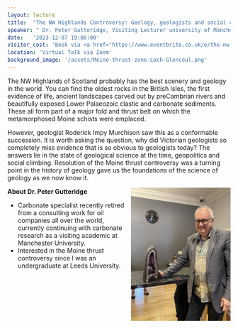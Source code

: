 ```yaml
---
layout: lecture
title:  "The NW Highlands Controversy: Geology, geologists and social climbing in Victorian times"
speaker: " Dr. Peter Gutteridge, Visiting Lecturer university of Manchester"
date:   '2023-12-07 19:00:00'
visitor_cost: 'Book via <a href="https://www.eventbrite.co.uk/e/the-nw-highland-controversy-geological-social-climbing-in-victorian-times-tickets-745459889597">Eventbrite</a> to access on Zoom'
location: 'Virtual Talk via Zoom'
background_image: '/assets/Moine-thrust-zone-Loch-Glencoul.png'
---
```

The NW Highlands of Scotland probably has the best scenery and geology in the world. You can find the oldest rocks in the British Isles, the first evidence of life, ancient landscapes carved out by preCambrian rivers and beautifully exposed Lower Palaeozoic clastic and carbonate sediments. These all form part of a major fold and thrust belt on which the metamorphosed Moine schists were emplaced.

However, geologist Roderick Impy Murchison saw this as a conformable succession. It is worth asking the question, why did Victorian geologists so completely miss evidence that is so obvious to geologists today? The answers lie in the state of geological science at the time, geopolitics and social climbing. Resolution of the Moine thrust controversy was a turning point in the history of geology gave us the foundations of the science of geology as we now know it.

<img align="right" height="300" style='margin-bottom: 20px;' src='/assets/peter-gutteridge.jpg'>

<strong>About Dr. Peter Gutteridge</strong>
* Carbonate specialist recently retired from a consulting work for oil companies all over the world, currently continuing with carbonate research as a visiting academic at Manchester University.
* Interested in the Moine thrust controversy since I was an undergraduate at Leeds University.